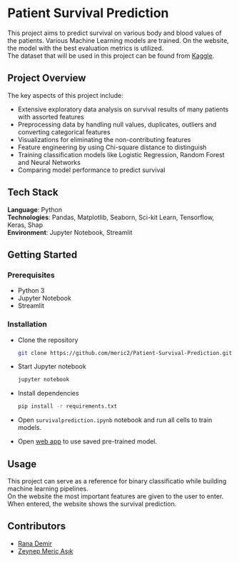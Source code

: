 # Patient Survival Prediction
This project aims to predict survival on various body and blood values of the patients. Various Machine Learning models are trained. On the website, the model with the best evaluation metrics is utilized.  
The dataset that will be used in this project can be found from [Kaggle](https://www.kaggle.com/datasets/mitishaagarwal/patient).  

## Project Overview

The key aspects of this project include:

- Extensive exploratory data analysis on survival results of many patients with assorted features  
- Preprocessing data by handling null values, duplicates, outliers and converting categorical features  
- Visualizations for eliminating the non-contributing features  
- Feature engineering by using Chi-square distance to distinguish  
- Training classification models like Logistic Regression, Random Forest and Neural Networks  
- Comparing model performance to predict survival  

## Tech Stack

**Language**: Python  
**Technologies**: Pandas, Matplotlib, Seaborn, Sci-kit Learn, Tensorflow, Keras, Shap     
**Environment**: Jupyter Notebook, Streamlit    

## Getting Started  

### Prerequisites
- Python 3  
- Jupyter Notebook
- Streamlit  

### Installation

- Clone the repository
  ```bash
  git clone https://github.com/meric2/Patient-Survival-Prediction.git
  ```

- Start Jupyter notebook
  ```bash
  jupyter notebook
  ```

- Install dependencies
  ```bash
  pip install -r requirements.txt
  ```
  
- Open `survivalprediction.ipynb` notebook and run all cells to train models.  
- Open [web app](https://meric2-patient-survival-prediction-yap470-app-rmgogf.streamlit.app/) to use saved pre-trained model.  


## Usage

This project can serve as a reference for binary classificatio while building machine learning pipelines.  
On the website the most important features are given to the user to enter. When entered, the website shows the survival prediction.  

## Contributors

- [Rana Demir](https://github.com/demirrana)  
- [Zeynep Meriç Aşık](https://github.com/meric2)

